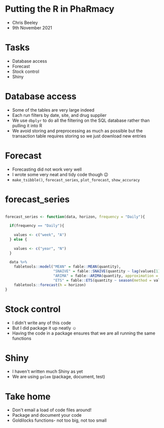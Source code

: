 # Putting the R in PhaRmacy
* Chris Beeley
* 9th November 2021

<!---
Please note the following rather convoluted terminal command to render this talk to Beamer pdf

pandoc -f gfm 2021-11-09_Pharmacy_forecasting/presentation.md -o 2021-11-09_Pharmacy_forecasting/presentation.pdf -w beamer --pdf-engine=xelatex -V mainfont="DejaVu Sans"

-->

# Tasks

- Database access
- Forecast
- Stock control
- Shiny

# Database access

- Some of the tables are very large indeed
- Each run filters by date, site, and drug supplier
- We use `dbplyr` to do all the filtering on the SQL database rather than pulling it into R
- We avoid storing and preprocessing as much as possible but the transaction table requires storing so we just download new entries

# Forecast

- Forecasting did not work very well
- I wrote some very neat and tidy code though :wink:
- `make_tsibble()`, `forecast_series`, `plot_forecast`, `show_accuracy`

# forecast_series

```R

forecast_series <- function(data, horizon, frequency = "Daily"){
  
  if(frequency == "Daily"){
    
    values <- c("week", "A")
  } else {
    
    values <- c("year", "N")
  }
  
  data %>% 
    fabletools::model("MEAN" = fable::MEAN(quantity),
                      "SNAIVE" = fable::SNAIVE(quantity ~ lag(values[1])), 
                      "ARIMA" = fable::ARIMA(quantity, approximation = FALSE),
                      "ETS" = fable::ETS(quantity ~ season(method = values[2]))) %>%
    fabletools::forecast(h = horizon)
}

```

# Stock control

- I didn't write any of this code
- But I did package it up neatly :relaxed:
- Having the code in a package ensures that we are all running the same functions

# Shiny

- I haven't written much Shiny as yet
- We are using `golem` (package, document, test)

# Take home

- Don't email a load of code files around!
- Package and document your code
- Goldilocks functions- not too big, not too small